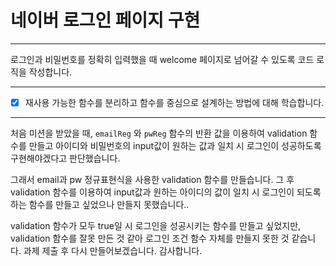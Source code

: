 # 네이버 로그인 페이지 구현

---

로그인과 비밀번호를 정확히 입력했을 때 welcome 페이지로 넘어갈 수 있도록 코드 로직을 작성합니다.


---
- [x] 재사용 가능한 함수를 분리하고 함수를 중심으로 설계하는 방법에 대해 학습합니다.

---

처음 미션을 받았을 때, `emailReg` 와 `pwReg` 함수의 반환 값을 이용하여 validation 함수를 만들고 아이디와 비밀번호의 input값이 원하는 값과 일치 시 로그인이 성공하도록 구현해야겠다고 판단했습니다.

그래서 email과 pw 정규표현식을 사용한 validation 함수를 만들습니다. 그 후 validation 함수를 이용하여 input값과 원하는 아이디의 값이 일치 시 로그인이 되도록 하는 함수를 만들고 싶었으나 만들지 못했습니다..

validation 함수가 모두 true일 시 로그인을 성공시키는 함수를 만들고 싶었지만, validation 함수를 잘못 만든 것 같아 로그인 조건 함수 자체를 만들지 못한 것 같습니다. 과제 제출 후 다시 만들어보겠습니다. 감사합니다.




